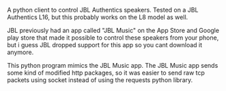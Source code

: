 A python client to control JBL Authentics speakers. Tested on a JBL Authentics L16, but this probably works on the L8 model as well. 

JBL previously had an app called "JBL Music" on the App Store and Google play store that made it possible to control these speakers from your phone, but i guess JBL dropped support for this app so you cant download it anymore. 

This python program mimics the JBL Music app. The JBL Music app sends some kind of modified http packages, so it was easier to send raw tcp packets using socket instead of using the requests python library. 